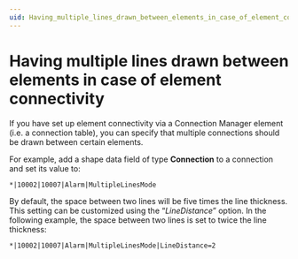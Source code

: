 ```yaml
---
uid: Having_multiple_lines_drawn_between_elements_in_case_of_element_connectivity
---
```


# Having multiple lines drawn between elements in case of element connectivity

If you have set up element connectivity via a Connection Manager element (i.e. a connection table), you can specify that multiple connections should be drawn between certain elements.

For example, add a shape data field of type **Connection** to a connection and set its value to:

```txt
*|10002|10007|Alarm|MultipleLinesMode
```

By default, the space between two lines will be five times the line thickness. This setting can be customized using the “*LineDistance*” option. In the following example, the space between two lines is set to twice the line thickness:

```txt
*|10002|10007|Alarm|MultipleLinesMode|LineDistance=2
```
